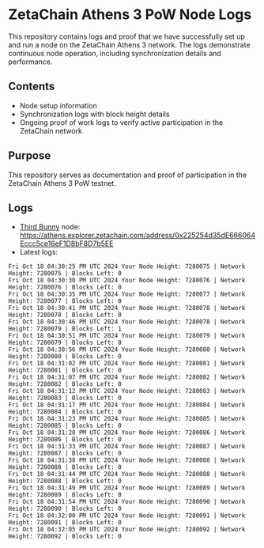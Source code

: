 # ZetaChain Athens 3 PoW Node Logs
This repository contains logs and proof that we have successfully set up and run a node on the ZetaChain Athens 3 network. The logs demonstrate continuous node operation, including synchronization details and performance.

## Contents
- Node setup information
- Synchronization logs with block height details
- Ongoing proof of work logs to verify active participation in the ZetaChain network

## Purpose
This repository serves as documentation and proof of participation in the ZetaChain Athens 3 PoW testnet.

## Logs

- [Third Bunny](https://thirdbunny.xyz/) node: https://athens.explorer.zetachain.com/address/0x225254d35dE666064Eccc5ce16eF1D8bF8D7b5EE
- Latest logs:
```
Fri Oct 18 04:30:25 PM UTC 2024 Your Node Height: 7280075 | Network Height: 7280075 | Blocks Left: 0
Fri Oct 18 04:30:30 PM UTC 2024 Your Node Height: 7280076 | Network Height: 7280076 | Blocks Left: 0
Fri Oct 18 04:30:35 PM UTC 2024 Your Node Height: 7280077 | Network Height: 7280077 | Blocks Left: 0
Fri Oct 18 04:30:41 PM UTC 2024 Your Node Height: 7280078 | Network Height: 7280078 | Blocks Left: 0
Fri Oct 18 04:30:46 PM UTC 2024 Your Node Height: 7280078 | Network Height: 7280079 | Blocks Left: 1
Fri Oct 18 04:30:51 PM UTC 2024 Your Node Height: 7280079 | Network Height: 7280079 | Blocks Left: 0
Fri Oct 18 04:30:56 PM UTC 2024 Your Node Height: 7280080 | Network Height: 7280080 | Blocks Left: 0
Fri Oct 18 04:31:02 PM UTC 2024 Your Node Height: 7280081 | Network Height: 7280081 | Blocks Left: 0
Fri Oct 18 04:31:07 PM UTC 2024 Your Node Height: 7280082 | Network Height: 7280082 | Blocks Left: 0
Fri Oct 18 04:31:12 PM UTC 2024 Your Node Height: 7280083 | Network Height: 7280083 | Blocks Left: 0
Fri Oct 18 04:31:17 PM UTC 2024 Your Node Height: 7280084 | Network Height: 7280084 | Blocks Left: 0
Fri Oct 18 04:31:23 PM UTC 2024 Your Node Height: 7280085 | Network Height: 7280085 | Blocks Left: 0
Fri Oct 18 04:31:28 PM UTC 2024 Your Node Height: 7280086 | Network Height: 7280086 | Blocks Left: 0
Fri Oct 18 04:31:33 PM UTC 2024 Your Node Height: 7280087 | Network Height: 7280087 | Blocks Left: 0
Fri Oct 18 04:31:38 PM UTC 2024 Your Node Height: 7280088 | Network Height: 7280088 | Blocks Left: 0
Fri Oct 18 04:31:44 PM UTC 2024 Your Node Height: 7280088 | Network Height: 7280088 | Blocks Left: 0
Fri Oct 18 04:31:49 PM UTC 2024 Your Node Height: 7280089 | Network Height: 7280089 | Blocks Left: 0
Fri Oct 18 04:31:54 PM UTC 2024 Your Node Height: 7280090 | Network Height: 7280090 | Blocks Left: 0
Fri Oct 18 04:32:00 PM UTC 2024 Your Node Height: 7280091 | Network Height: 7280091 | Blocks Left: 0
Fri Oct 18 04:32:05 PM UTC 2024 Your Node Height: 7280092 | Network Height: 7280092 | Blocks Left: 0
```
